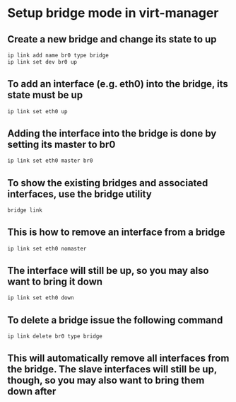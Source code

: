 # Setup bridge mode in virt-manager

## Create a new bridge and change its state to up

```bash
ip link add name br0 type bridge
ip link set dev br0 up
```

## To add an interface (e.g. eth0) into the bridge, its state must be up

```bash
ip link set eth0 up
```

## Adding the interface into the bridge is done by setting its master to br0

```bash
ip link set eth0 master br0
```

## To show the existing bridges and associated interfaces, use the bridge utility

```bash
bridge link
```

## This is how to remove an interface from a bridge

```bash
ip link set eth0 nomaster
```

## The interface will still be up, so you may also want to bring it down

```bash
ip link set eth0 down
```

## To delete a bridge issue the following command

```bash
ip link delete br0 type bridge
```

## This will automatically remove all interfaces from the bridge. The slave interfaces will still be up, though, so you may also want to bring them down after
